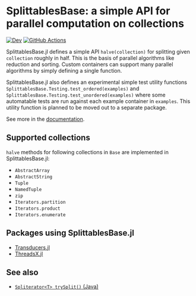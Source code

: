 # SplittablesBase: a simple API for parallel computation on collections

[![Dev](https://img.shields.io/badge/docs-dev-blue.svg)](https://tkf.github.io/SplittablesBase.jl/dev)
[![GitHub Actions](https://github.com/tkf/SplittablesBase.jl/workflows/Run%20tests/badge.svg)](https://github.com/tkf/SplittablesBase.jl/actions?query=workflow%3A%22Run+tests%22)

SplittablesBase.jl defines a simple API `halve(collection)` for
splitting given `collection` roughly in half.  This is the basis of
parallel algorithms like reduction and sorting.  Custom containers can
support many parallel algorithms by simply defining a single function.

SplittablesBase.jl also defines an experimental simple test utility
functions `SplittablesBase.Testing.test_ordered(examples)` and
`SplittablesBase.Testing.test_unordered(examples)` where some
automatable tests are run against each example container in
`examples`.  This utility function is planned to be moved out to a
separate package.

See more in the
[documentation](https://tkf.github.io/SplittablesBase.jl/dev).

## Supported collections

`halve` methods for following collections in `Base` are implemented in
SplittablesBase.jl:

* `AbstractArray`
* `AbstractString`
* `Tuple`
* `NamedTuple`
* `zip`
* `Iterators.partition`
* `Iterators.product`
* `Iterators.enumerate`

## Packages using SplittablesBase.jl

* [Transducers.jl](https://github.com/tkf/Transducers.jl)
* [ThreadsX.jl](https://github.com/tkf/ThreadsX.jl)

## See also

* [`Spliterator<T> trySplit()` (Java)](https://docs.oracle.com/en/java/javase/13/docs/api/java.base/java/util/Spliterator.html)
